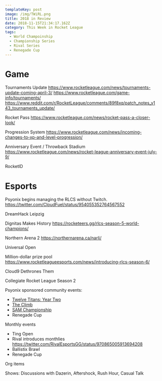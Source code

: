 ```yaml
---
templateKey: post
image: /img/TWiRL.png
title: 2018 in Review
date: 2018-11-15T21:34:17.162Z
category: This Week in Rocket League
tags:
  - World Champoinship
  - Championship Series
  - Rival Series
  - Renegade Cup
---
```

# Game

Tournaments Update 
https://www.rocketleague.com/news/tournaments-update-coming-april-3/
https://www.rocketleague.com/game-info/tournaments/
https://www.reddit.com/r/RocketLeague/comments/89f8xq/patch_notes_v143_tournaments_update/

Rocket Pass
https://www.rocketleague.com/news/rocket-pass-a-closer-look/

Progression System
https://www.rocketleague.com/news/incoming-changes-to-xp-and-level-progression/

Anniversary Event / Throwback Stadium
https://www.rocketleague.com/news/rocket-league-anniversary-event-july-9/

RocketID

# Esports

Psyonix begins managing the RLCS without Twitch. https://twitter.com/CloudFuel/status/954055352764567552

DreamHack Leipzig



Dignitas Makes History
https://rocketeers.gg/rlcs-season-5-world-champions/

Northern Arena 2
https://northernarena.ca/narli/

Universal Open

Million-dollar prize pool
https://www.rocketleagueesports.com/news/introducing-rlcs-season-6/

Cloud9 Dethrones Them

Collegiate Rocket League Season 2

Psyonix sponsored community events:
* [Twelve Titans: Year Two](https://www.youtube.com/watch?v=5quNuAchgkQ)
* [The Climb](https://www.reddit.com/r/RocketLeague/comments/8umdme/the_climb_presented_by_rival_esports_july_5th_8th/)
* [SAM Championship](https://twitter.com/RocketStreet/status/1015722718107521027)
* Renegade Cup

Monthly events
* Ting Open
* Rival introduces monthlies https://twitter.com/RivalEsportsGG/status/970865005913694208
* Ballistix Brawl
* Renegade Cup

Org items

Shows: Discussions with Dazerin, Aftershock, Rush Hour, Casual Talk
